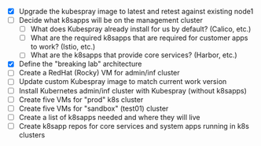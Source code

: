 - [x] Upgrade the kubespray image to latest and retest against existing node1
- [ ] Decide what k8sapps will be on the management cluster
	- [ ] What does Kubespray already install for us by default? (Calico, etc.)
	- [ ] What are the required k8sapps that are required for customer apps to work? (Istio, etc.)
	- [ ] What are the k8sapps that provide core services? (Harbor, etc.)
- [x] Define the "breaking lab" architecture
- [ ] Create a RedHat (Rocky) VM for admin/inf cluster
- [ ] Update custom Kubespray image to match current work version
- [ ] Install Kubernetes admin/inf cluster with Kubespray (without k8sapps)
- [ ] Create five VMs for "prod" k8s cluster
- [ ] Create five VMs for "sandbox" (test01) cluster
- [ ] Create a list of k8sapps needed and where they will live
- [ ] Create k8sapp repos for core services and system apps running in k8s clusters